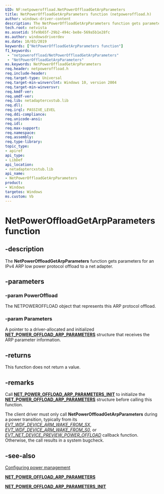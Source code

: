 ```yaml
---
UID: NF:netpoweroffload.NetPowerOffloadGetArpParameters
title: NetPowerOffloadGetArpParameters function (netpoweroffload.h)
author: windows-driver-content
description: The NetPowerOffloadGetArpParameters function gets parameters for an IPv4 ARP low power protocol offload to a net adapter.
tech.root: netvista
ms.assetid: 5fe9b65f-29b2-494c-be8e-569a5b1e28fc
ms.author: windowsdriverdev
ms.date: 10/03/2019
keywords: ["NetPowerOffloadGetArpParameters function"]
f1_keywords:
 - "netpoweroffload/NetPowerOffloadGetArpParameters"
 - "NetPowerOffloadGetArpParameters"
ms.keywords: NetPowerOffloadGetArpParameters
req.header: netpoweroffload.h
req.include-header:
req.target-type: Universal
req.target-min-winverclnt: Windows 10, version 2004
req.target-min-winversvr:
req.kmdf-ver:
req.umdf-ver:
req.lib: netadaptercxstub.lib
req.dll:
req.irql: PASSIVE_LEVEL
req.ddi-compliance:
req.unicode-ansi:
req.idl:
req.max-support:
req.namespace:
req.assembly:
req.type-library: 
topic_type: 
- apiref
api_type: 
- LibDef
api_location: 
- netadaptercxstub.lib
api_name: 
- NetPowerOffloadGetArpParameters
product: 
- Windows
targetos: Windows
ms.custom: Vb
---
```


# NetPowerOffloadGetArpParameters function


## -description

The **NetPowerOffloadGetArpParameters** function gets parameters for an IPv4 ARP low power protocol offload to a net adapter.

## -parameters

### -param PowerOffload

The NETPOWEROFFLOAD object that represents this ARP protocol offload.

### -param Parameters

A pointer to a driver-allocated and initialized [**NET_POWER_OFFLOAD_ARP_PARAMETERS**](../netpoweroffload/ns-netpoweroffload-_net_power_offload_arp_parameters.md) structure that receives the ARP parameter information.

## -returns

This function does not return a value.

## -remarks

Call [**NET_POWER_OFFLOAD_ARP_PARAMETERS_INIT**](../netpoweroffload/nf-netpoweroffload-net_power_offload_arp_parameters_init.md) to initialize the [**NET_POWER_OFFLOAD_ARP_PARAMETERS**](../netpoweroffload/ns-netpoweroffload-_net_power_offload_arp_parameters.md) structure before calling this function.

The client driver must only call **NetPowerOffloadGetArpParameters** during a power transition, typically from its *[EVT_WDF_DEVICE_ARM_WAKE_FROM_SX](../wdfdevice/nc-wdfdevice-evt_wdf_device_arm_wake_from_sx.md)*, *[EVT_WDF_DEVICE_ARM_WAKE_FROM_S0](../wdfdevice/nc-wdfdevice-evt_wdf_device_arm_wake_from_s0.md)*, or *[EVT_NET_DEVICE_PREVIEW_POWER_OFFLOAD](../netdevice/nc-netdevice-evt_net_device_preview_power_offload.md)* callback function. Otherwise, the call results in a system bugcheck.

## -see-also

[Configuring power management](https://docs.microsoft.com/windows-hardware/drivers/netcx/configuring-power-management)

[**NET_POWER_OFFLOAD_ARP_PARAMETERS**](../netpoweroffload/ns-netpoweroffload-_net_power_offload_arp_parameters.md)

[**NET_POWER_OFFLOAD_ARP_PARAMETERS_INIT**](../netpoweroffload/nf-netpoweroffload-net_power_offload_arp_parameters_init.md)
